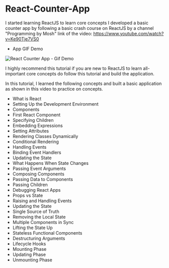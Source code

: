 # React-Counter-App
I started learning ReactJS to learn core concepts I developed a basic counter app by following a basic crash course on ReactJS by a channel "Programming by Mosh" link of the video: https://www.youtube.com/watch?v=Ke90Tje7VS0

 - App GIF Demo

![React Counter App - Gif Demo](https://user-images.githubusercontent.com/54082156/179541950-8f2c6ab5-2fe7-44b8-990c-6961e714c3ec.gif)


I highly recommend this tutorial if you are new to ReactJS to learn all-important core concepts do follow this tutorial and build the application.

In this tutorial, I learned the following concepts and built a basic application as shown in this video to practice on concepts.

- What is React
- Setting Up the Development Environment 
- Components
- First React Component
- Specifying Children
- Embedding Expressions
- Setting Attributes
- Rendering Classes Dynamically
- Conditional Rendering
- Handling Events
- Binding Event Handlers
- Updating the State
- What Happens When State Changes 
- Passing Event Arguments
- Composing Components
- Passing Data to Components
- Passing Children
- Debugging React Apps
- Props vs State
- Raising and Handling Events
- Updating the State
- Single Source of Truth
- Removing the Local State
- Multiple Components in Sync 
- Lifting the State Up
- Stateless Functional Components
- Destructuring Arguments
- Lifecycle Hooks
- Mounting Phase 
- Updating Phase 
- Unmounting Phase
